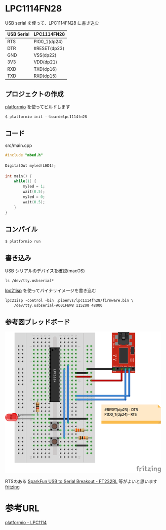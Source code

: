 # LPC1114FN28

USB serial を使って、LPC1114FN28 に書き込む

| USB Serial | LPC1114FN28  |
|:-----------|:-------------|
| RTS        | PIO0_1(dp24) |
| DTR        | #RESET(dp23) |
| GND        | VSS(dp22)    |
| 3V3        | VDD(dp21)    |
| RXD        | TXD(dp16)    |
| TXD        | RXD(dp15)    |

## プロジェクトの作成

[platformio](http://platformio.org/) を使ってビルドします

```
$ platformio init --board=lpc1114fn28
```

## コード

src/main.cpp

```cpp
#include "mbed.h"

DigitalOut myled(LED1);

int main() {
    while(1) {
        myled = 1;
        wait(0.5);
        myled = 0;
        wait(0.5);
    }
}
```

## コンパイル

```
$ platformio run
```

## 書き込み

USB シリアルのデバイスを確認(macOS)

```
ls /dev/tty.usbserial*
```

[lpc21isp](https://sourceforge.net/projects/lpc21isp/) を使ってバイナリイメージを書き込む

```
lpc21isp -control -bin .pioenvs/lpc1114fn28/firmware.bin \
    /dev/tty.usbserial-A601FBW8 115200 48000
```

## 参考図ブレッドボード

![LPC1114](LPC1114.png)

RTSのある [SparkFun USB to Serial Breakout - FT232RL](https://www.sparkfun.com/products/12731) 等がよいと思います
[fritzing](http://fritzing.org/home/)

# 参考URL

[platformio - LPC1114](https://lowreal.net/2016/02/17/3)
